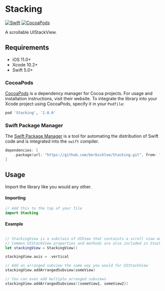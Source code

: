 # Stacking
[![Swift](https://img.shields.io/badge/swift-5.0-orange.svg)](https://developer.apple.com/swift/)
[![CocoaPods](https://img.shields.io/badge/pod-v2.0.0-blue.svg)](https://cocoapods.org/pods/Stacking)

A scrollable UIStackView.

## Requirements

- iOS 11.0+
- Xcode 10.2+
- Swift 5.0+

### CocoaPods

[CocoaPods](https://cocoapods.org) is a dependency manager for Cocoa projects. For usage and installation instructions, visit their website. To integrate the library into your Xcode project using CocoaPods, specify it in your `Podfile`:

```ruby
pod 'Stacking', '2.0.0'
```

### Swift Package Manager

The [Swift Package Manager](https://swift.org/package-manager/) is a tool for automating the distribution of Swift code and is integrated into the `swift` compiler.

```swift
dependencies: [
    .package(url: "https://github.com/berbschloe/Stacking.git", from: "2.0.0")
]
```

## Usage

Import the library like you would any other.

#### Importing

```swift
// Add this to the top of your file
import Stacking
```

#### Example

```swift

// StackingView is a subclass of UIView that containts a scroll view and a stack view.
// Common UIStackView properties and methods are also included in StackingView.
let stackingView = StackingView()

stackingView.axis = .vertical

// Add an arranged subview the same way you would for UIStackView
stackingView.addArrangedSubview(someView)

// You can even add multiple arranged subviews
stackingView.addArrangedSubviews([someView1, someView2])
```
